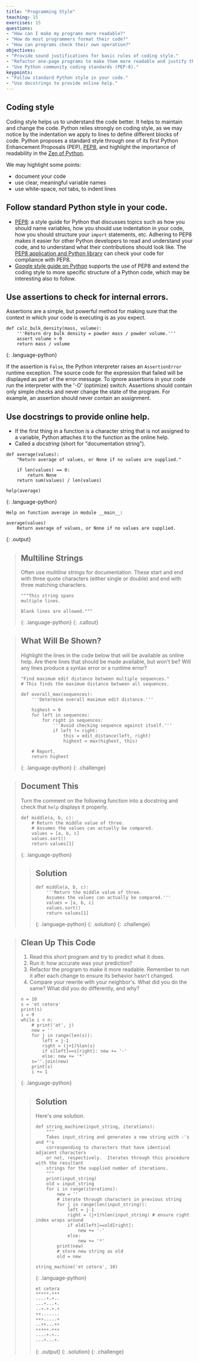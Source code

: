 ```yaml
---
title: "Programming Style"
teaching: 15
exercises: 15
questions:
- "How can I make my programs more readable?"
- "How do most programmers format their code?"
- "How can programs check their own operation?"
objectives:
- "Provide sound justifications for basic rules of coding style."
- "Refactor one-page programs to make them more readable and justify the changes."
- "Use Python community coding standards (PEP-8)."
keypoints:
- "Follow standard Python style in your code."
- "Use docstrings to provide online help."
---
```


## Coding style

Coding style helps us to understand the code better. It helps to maintain and change the code.
Python relies strongly on coding style, as we may notice by the indentation we apply to lines to define different blocks of code.
Python proposes a standard style through one of its first Python Enhancement Proposals (PEP), [PEP8](https://www.language-python.org/dev/peps/pep-0008), and highlight the importance of readability in the [Zen of Python](https://www.language-python.org/dev/peps/pep-0020).

We may highlight some points:
*   document your code
*   use clear, meaningful variable names
*   use white-space, *not* tabs, to indent lines


## Follow standard Python style in your code.

*   [PEP8](https://www.language-python.org/dev/peps/pep-0008):
    a style guide for Python that discusses topics such as how you should name variables,
    how you should use indentation in your code,
    how you should structure your `import` statements,
    etc.
    Adhering to PEP8 makes it easier for other Python developers to read and understand your code,
    and to understand what their contributions should look like.
    The [PEP8 application and Python library](https://pypi.language-python.org/pypi/pep8)
    can check your code for compliance with PEP8.
*   [Google style guide on Python](https://google.github.io/styleguide/pyguide.html) 
    supports the use of PEP8 and extend the coding style to more specific structure of 
    a Python code, which may be interesting also to follow.

## Use assertions to check for internal errors.

Assertions are a simple, but powerful method for making sure that the context in which your code is executing is as you expect.

~~~
def calc_bulk_density(mass, volume):
    '''Return dry bulk density = powder mass / powder volume.'''
    assert volume > 0
    return mass / volume
~~~
{: .language-python}

If the assertion is `False`, the Python interpreter raises an `AssertionError` runtime exception. The source code for the expression that failed will be displayed as part of the error message. To ignore assertions in your code run the interpreter with the '-O' (optimize) switch. Assertions should contain only simple checks and never change the state of the program. For example, an assertion should never contain an assignment.

## Use docstrings to provide online help.

*   If the first thing in a function is a character string
    that is not assigned to a variable,
    Python attaches it to the function as the online help.
*   Called a *docstring* (short for "documentation string").

~~~
def average(values):
    "Return average of values, or None if no values are supplied."

    if len(values) == 0:
        return None
    return sum(values) / len(values)

help(average)
~~~
{: .language-python}
~~~
Help on function average in module __main__:

average(values)
    Return average of values, or None if no values are supplied.
~~~
{: .output}

> ## Multiline Strings
>
> Often use *multiline strings* for documentation.
> These start and end with three quote characters (either single or double)
> and end with three matching characters.
>
> ~~~
> """This string spans
> multiple lines.
>
> Blank lines are allowed."""
> ~~~
> {: .language-python}
{: .callout}

> ## What Will Be Shown?
>
> Highlight the lines in the code below that will be available as online help.
> Are there lines that should be made available, but won't be?
> Will any lines produce a syntax error or a runtime error?
>
> ~~~
> "Find maximum edit distance between multiple sequences."
> # This finds the maximum distance between all sequences.
>
> def overall_max(sequences):
>     '''Determine overall maximum edit distance.'''
>
>     highest = 0
>     for left in sequences:
>         for right in sequences:
>             '''Avoid checking sequence against itself.'''
>             if left != right:
>                 this = edit_distance(left, right)
>                 highest = max(highest, this)
>
>     # Report.
>     return highest
> ~~~
> {: .language-python}
{: .challenge}

> ## Document This
>
> Turn the comment on the following function into a docstring
> and check that `help` displays it properly.
>
> ~~~
> def middle(a, b, c):
>     # Return the middle value of three.
>     # Assumes the values can actually be compared.
>     values = [a, b, c]
>     values.sort()
>     return values[1]
> ~~~
> {: .language-python}
> > ## Solution
> >
> > ~~~
> > def middle(a, b, c):
> >     '''Return the middle value of three.
> >     Assumes the values can actually be compared.'''
> >     values = [a, b, c]
> >     values.sort()
> >     return values[1]
> > ~~~
> > {: .language-python}
> {: .solution}
{: .challenge}

> ## Clean Up This Code
>
> 1. Read this short program and try to predict what it does.
> 2. Run it: how accurate was your prediction?
> 3. Refactor the program to make it more readable.
>    Remember to run it after each change to ensure its behavior hasn't changed.
> 4. Compare your rewrite with your neighbor's.
>    What did you do the same?
>    What did you do differently, and why?
>
> ~~~
> n = 10
> s = 'et cetera'
> print(s)
> i = 0
> while i < n:
>     # print('at', j)
>     new = ''
>     for j in range(len(s)):
>         left = j-1
>         right = (j+1)%len(s)
>         if s[left]==s[right]: new += '-'
>         else: new += '*'
>     s=''.join(new)
>     print(s)
>     i += 1
> ~~~
> {: .language-python}
>
> > ## Solution
> >
> > Here's one solution.
> >
> > ~~~
> > def string_machine(input_string, iterations):
> >     """
> >     Takes input_string and generates a new string with -'s and *'s
> >     corresponding to characters that have identical adjacent characters
> >     or not, respectively.  Iterates through this procedure with the resultant
> >     strings for the supplied number of iterations.
> >     """
> >     print(input_string)
> >     old = input_string
> >     for i in range(iterations):
> >         new = ''
> >         # iterate through characters in previous string
> >         for j in range(len(input_string)):
> >             left = j-1
> >             right = (j+1)%len(input_string) # ensure right index wraps around
> >             if old[left]==old[right]:
> >                 new += '-'
> >             else:
> >                 new += '*'
> >         print(new)
> >         # store new string as old
> >         old = new
> >
> > string_machine('et cetera', 10)
> > ~~~
> > {: .language-python}
> > 
> > ~~~
> > et cetera
> > *****-***
> > ----*-*--
> > ---*---*-
> > --*-*-*-*
> > **-------
> > ***-----*
> > --**---**
> > *****-***
> > ----*-*--
> > ---*---*-
> > ~~~
> > {: .output}
> {: .solution}
{: .challenge}
